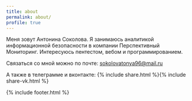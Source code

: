 ```yaml
---
title: about
permalink: about/
profile: true
---
```


Меня зовут Антонина Соколова. Я занимаюсь аналитикой информационной безопасности в компании Перспективный Мониторинг. 
Интересуюсь пентестом, вебом и программированием.

Связаться со мной можно по почте: sokolovatonya96@mail.ru

А также в телеграмме и вконтакте:  {% include share.html %}{% include share-vk.html %} 

{% include footer.html %}

